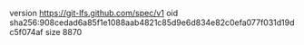 version https://git-lfs.github.com/spec/v1
oid sha256:908cedad6a85f1e1088aab4821c85d9e6d834e82c0efa077f031d19dc5f074af
size 8870
